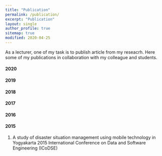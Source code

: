 ```yaml
---
title: "Publication"
permalink: /publication/
excerpt: "Publication"
layout: single
author_profile: true
sitemap: true
modified: 2020-04-25
---
```


As a lecturer, one of my task is to publish article from my reseacrh. Here some of my publications in collaboration with my colleague and students.

#### 2020

#### 2019

#### 2018

#### 2017

#### 2016

#### 2015
1. A study of disaster situation management using mobile technology in Yogyakarta
   2015 International Conference on Data and Software Engineering (ICoDSE)


